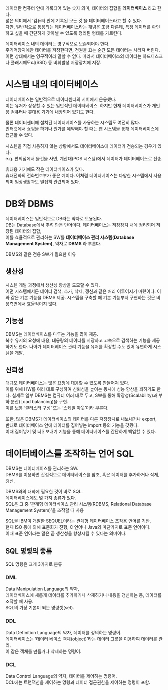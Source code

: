 데이터란 컴퓨터 안에  기록되어 있는 숫자 의미, 데이터의 집합을 **데이터베이스** 라고 한다.  
넓은 의미에서 ‘컴퓨터 안에 기록된 모든 것’을 데이터베이스라고 할 수 있다.  
다만, 일반적으로 통용되는 데이터베이스라는 개념은 조금 다른데, 특정 데이터를 확인하고 싶을 때 간단하게 찾아낼 수 있도록 정리된 형태를 가르킨다.

데이터베이스 내의 데이터는 영구적으로 보존되어야 한다.  
주기억창지에만 데이터를 저장한다면, 전원을 끄는 순간 모든 데이터는 사라져 버린다. 이런 상태에서는 영구적이라 말할 수 없다. 따라서 데이터베이스의 데이터는 하드디스크나 플래시메모리(SSD) 등 비휘발성 저장장치에 저장.

# 시스템 내의 데이터베이스

데이터베이스는 일반적으로 데이터센터의 서버에서 운용했다.  
이는 유저가 상상할 수 있는 일반적인 데이터베이스. 하지만 현재 데이터베이스가 개인용 컴퓨터나 휴대용 기기에 내장되어 있기도 한다.

물론 데이터센터에 설치된 데이터베이스를 사용하는 시스템도 여전히 많다.  
인터넷에서 쇼핑을 하거나 뭔가를 예약해야 할 때는 웹 시스템을 통해 데이터베이스에 접근할 수 있다.

시스템을 직접 사용하지 않는 상황에서도 데이터베이스에 데이터가 전송되는 경우가 있다.  
e.g. 편의점에서 물건을 사면, 계산대(POS 시스템)에서 데이터가 데이터베이스로 전송.

휴대용 기기에도 작은 데이터베이스가 있다.  
휴대전화의 전화번호부가 좋은 예이다. 이처럼 데이터베이스는 다양한 시스템에서 사용되며 일상생활과도 밀접히 관련되어 있다.

# DB와 DBMS

데이터베이스는 일반적으로 DB라는 약자로 토용된다.  
DB는 Database에서 추려 만든 단어이다. 데이터베이스는 저장장치 내에 정리되어 저장된 데이터의 집합,   
이를 효율적으로 관리하는 SW를 **데이터베이스 관리 시스템(Database Management System),** 약자로 **DBMS** 라 부른다.

DBMS와 같은 전용 SW가 필요한 이유

## 생산성

시스템 개발 과정에서 생산성 향상을 도모할 수 있다.  
어떤 시스템에서든 데이터 검색, 추가, 삭제, 갱신과 같은 처리 이루어지기 마련이다. 이와 같은 기본 기능을 DBMS 제공. 시스템을 구축할 때 기본 기능부터 구현하는 것은 비용측면에서 효율적이지 않다.

## 기능성

DBMS는 데이터베이스를 다루는 기능을 많이 제공.  
복수 유저의 요청에 대응, 대용량의 데이터를 저장하고 고속으로 검색하는 기능을 제공하기도 한다. 나아가 데이터베이스 관리 기능을 유저를 확장할 수도 있어 유연하게 시스템을 개발.

## 신뢰성

대규모 데이터베이스는 많은 요청에 대응할 수 있도록 만들어져 있다.  
이를 위해 HW를 여러 대로 구성하여 신뢰성을 높이는 동시에 성능 향상을 꾀하기도 한다. 실제로 일부 DBMS는 컴퓨터 여러 대로 두고, SW를 통해 확장성(Scalability)과 부하 분산(Load balancing)을 구현.  
이를 보통 ‘클러스터 구성’ 또는 ‘스케일 아웃’이라 부른다.

또한, 많은 DBMS가 데이터베이스의 데이터를 다른 저장장치로 내보내거나 export,  
반대로 데이터베이스 안에 데이터를 집어넣는 import 등의 기능을 갖췄다.  
이때 집어넣기 및 너ㅐ보내기 기능을 통해 데이터베이스를 간단하게 백업할 수 있다.

# 데이터베이스를 조작하는 언어 SQL

DBMS는 데이터베이스를 관리하는 SW.  
DBMS를 이용하면 간접적으로 데이터베이스를 참조, 혹은 데이터를 추가하거나 삭제, 갱신.

DBMS와의 대화에 필요한 것이 바로 SQL.  
데이터베이스에도 몇 가지 종류가 있다.  
SQL은 그 중 ‘관계형 데이터베이스 관리 시스템(RDBMS, Relational Database Management System)’을 조작할 때 사용

SQL을 IBM이 개발한 SEQUEL이라는 관계형 데이터베이스 조작용 언어를 기반.  
현재 ISO 등에 의해 표준화가 진행, C 언어나 Java와 마찬가지로 표준 언어이다.  
이때 표준 언어라는 말은 곧 생산성을 향상시킬 수 있다는 의미이다.

## SQL 명령의 종류

SQL 명령은 크게 3가지로 분류

### DML

Data Manipulation Language의 약자,  
데이터베이스에 새롭게 데이터를 추가하거나 삭제하거나 내용을 갱신하는 등, 데이터를 조작할 때 사용.  
SQL의 가장 기본이 되는 명령셋(set).

### DDL

Data Definition Language의 약자, 데이터를 정의하는 명령어.  
데이터베이스는 ‘데이터 베이스 객체(object)’라는 데이터 그릇을 이용하여 데이터를 관리,   
이 같은 객체를 만들거나 삭제하는 명령어.

### DCL

Data Control Language의 약자, 데이터를 제어하는 명령어.  
DCL에는 트랜잭션을 제어하는 명령과 데이터 접근권한을 제어하는 명령이 포함.
